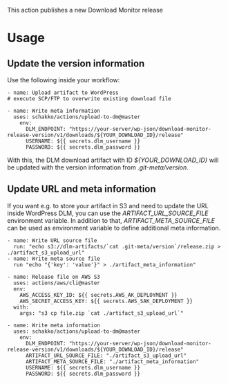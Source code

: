 This action publishes a new Download Monitor release

# Usage
## Update the version information

Use the following inside your workflow:

    - name: Upload artifact to WordPress
	# execute SCP/FTP to overwrite existing download file
	
    - name: Write meta information
      uses: schakko/actions/upload-to-dm@master
	    env:
		  DLM_ENDPOINT: "https://your-server/wp-json/download-monitor-release-version/v1/downloads/${YOUR_DOWNLOAD_ID}/release"
		  USERNAME: ${{ secrets.dlm_username }}
		  PASSWORD: ${{ secrets.dlm_password }}
		  
With this, the DLM download artifact with ID *${YOUR_DOWNLOAD_ID}* will be updated with the version information from *.git-meta/version*.

## Update URL and meta information

If you want e.g. to store your artifact in S3 and need to update the URL inside WordPress DLM, you can use the *ARTIFACT_URL_SOURCE_FILE* environment variable. In addition to that, *ARTIFACT_META_SOURCE_FILE* can be used as environment variable to define additional meta information.

	- name: Write URL source file
	  run: "echo s3://dlm-artifacts/`cat .git-meta/version`/release.zip > ./artifact_s3_upload_url"
	- name: Write meta source file
	  run "echo "{'key': 'value'}" > ./artifact_meta_information"
	  
	- name: Release file on AWS S3
      uses: actions/aws/cli@master
      env:
        AWS_ACCESS_KEY_ID: ${{ secrets.AWS_AK_DEPLOYMENT }}
        AWS_SECRET_ACCESS_KEY: ${{ secrets.AWS_SAK_DEPLOYMENT }}
      with:
        args: "s3 cp file.zip `cat ./artifact_s3_upload_url`"
		
    - name: Write meta information
      uses: schakko/actions/upload-to-dm@master
	    env:
		  DLM_ENDPOINT: "https://your-server/wp-json/download-monitor-release-version/v1/downloads/${YOUR_DOWNLOAD_ID}/release"
		  ARTIFACT_URL_SOURCE_FILE: "./artifact_s3_upload_url"
		  ARTIFACT_META_SOURCE_FILE: "./artifact_meta_information"
		  USERNAME: ${{ secrets.dlm_username }}
		  PASSWORD: ${{ secrets.dlm_password }}
